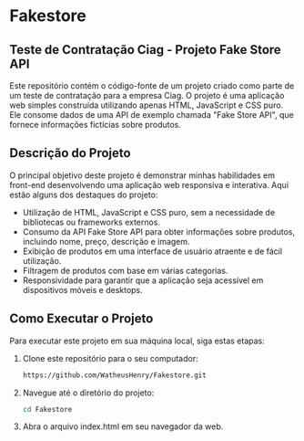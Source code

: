 # Fakestore
## Teste de Contratação Ciag - Projeto Fake Store API

Este repositório contém o código-fonte de um projeto criado como parte de um teste de contratação para a empresa Ciag. O projeto é uma aplicação web simples construída utilizando apenas HTML, JavaScript e CSS puro. Ele consome dados de uma API de exemplo chamada "Fake Store API", que fornece informações fictícias sobre produtos.

## Descrição do Projeto

O principal objetivo deste projeto é demonstrar minhas habilidades em front-end desenvolvendo uma aplicação web responsiva e interativa. Aqui estão alguns dos destaques do projeto:

- Utilização de HTML, JavaScript e CSS puro, sem a necessidade de bibliotecas ou frameworks externos.
- Consumo da API Fake Store API para obter informações sobre produtos, incluindo nome, preço, descrição e imagem.
- Exibição de produtos em uma interface de usuário atraente e de fácil utilização.
- Filtragem de produtos com base em várias categorias.
- Responsividade para garantir que a aplicação seja acessível em dispositivos móveis e desktops.

## Como Executar o Projeto

Para executar este projeto em sua máquina local, siga estas etapas:

1. Clone este repositório para o seu computador:

   ```bash
   https://github.com/WatheusHenry/Fakestore.git
   
2. Navegue até o diretório do projeto:

   ```bash
   cd Fakestore
   
3. Abra o arquivo index.html em seu navegador da web.



